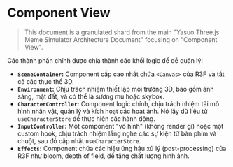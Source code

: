 # Component View

> This document is a granulated shard from the main "Yasuo Three.js Meme Simulator Architecture Document" focusing on "Component View".

Các thành phần chính được chia thành các khối logic để dễ quản lý:

- **`SceneContainer`:** Component cấp cao nhất chứa `<Canvas>` của R3F và tất cả các thực thể 3D.
- **`Environment`:** Chịu trách nhiệm thiết lập môi trường 3D, bao gồm ánh sáng, mặt đất, và có thể là sương mù hoặc skybox.
- **`CharacterController`:** Component logic chính, chịu trách nhiệm tải mô hình nhân vật, quản lý và kích hoạt các hoạt ảnh. Nó lấy dữ liệu từ `useCharacterStore` để thực hiện các hành động.
- **`InputController`:** Một component "vô hình" (không render gì) hoặc một custom hook, chịu trách nhiệm lắng nghe các sự kiện từ bàn phím và chuột, sau đó cập nhật `useCharacterStore`.
- **`Effects`:** Component chứa các hiệu ứng hậu xử lý (post-processing) của R3F như bloom, depth of field, để tăng chất lượng hình ảnh.

